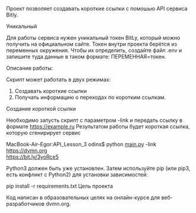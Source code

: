 Проект позволяет создавать короткие ссылки с помошью API сервиса Bitly.

Уникальный

Для работы сервиса нужен уникальный токен BitLy, который можно получить на официальном сайте. Токен внутри проекта берётся из переменных окружения. Чтобы их определить, создайте файл .env и запишите туда данные в таком формате: ПЕРЕМЕННАЯ=токен.


Описание работы:

Скрипт может работать в двух режимах:
1. Создавать короткие ссылки
2. Получать информацию о переходах по коротким ссылкам.

Создание короткой ссылки

Необходимо запусть скрипт с параметром -link и передать ссылку в формате https://example.ru
Результатом работы будет короткая ссылка, которую сгенирирует сервис
<p class="has-line-data" data-line-start="0" data-line-end="2">MacBook-Air-Egor:API_Lesson_3 odins$ python <a href="http://main.py">main.py</a> -link <a href="https://dvmn.org">https://dvmn.org</a><br>
<a href="https://bit.ly/3yoRce5">https://bit.ly/3yoRce5</a></p>


Python3 должен быть уже установлен. Затем используйте pip (или pip3, есть конфликт с Python2) для установки зависимостей:

pip install -r requirements.txt
Цель проекта

Код написан в образовательных целях на онлайн-курсе для веб-разработчиков dvmn.org.
